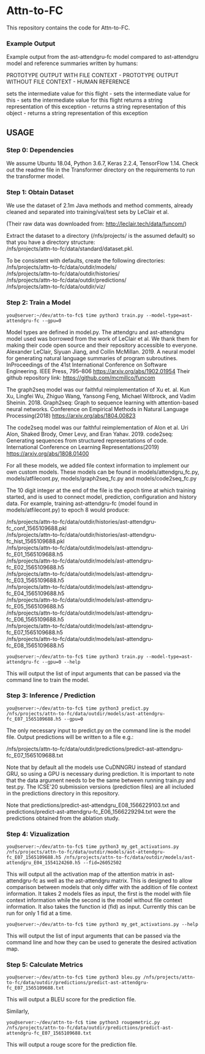 # Attn-to-FC

This repository contains the code for Attn-to-FC.

### Example Output
Example output from the ast-attendgru-fc model compared to ast-attendgru model and reference summaries written by humans:

PROTOTYPE OUTPUT WITH FILE CONTEXT - PROTOTYPE OUTPUT WITHOUT FILE CONTEXT - HUMAN REFERENCE

sets the intermediate value for this flight - sets the intermediate value for this <UNK> - sets the intermediate value for this flight
returns a string representation of this exception - returns a string representation of this object - returns a string representation of this exception

## USAGE

### Step 0: Dependencies

We assume Ubuntu 18.04, Python 3.6.7, Keras 2.2.4, TensorFlow 1.14.
Check out the readme file in the Transformer directory on the requirements to run the transformer model.

### Step 1: Obtain Dataset

We use the dataset of 2.1m Java methods and method comments, already cleaned and separated into training/val/test sets by LeClair et al.

(Their raw data was downloaded from: http://leclair.tech/data/funcom/)  

Extract the dataset to a directory (/nfs/projects/ is the assumed default) so that you have a directory structure:  
/nfs/projects/attn-to-fc/data/standard/dataset.pkl.

To be consistent with defaults, create the following directories:  
/nfs/projects/attn-to-fc/data/outdir/models/  
/nfs/projects/attn-to-fc/data/outdir/histories/  
/nfs/projects/attn-to-fc/data/outdir/predictions/  
/nfs/projects/attn-to-fc/data/outdir/viz/

### Step 2: Train a Model

```console
you@server:~/dev/attn-to-fc$ time python3 train.py --model-type=ast-attendgru-fc --gpu=0
```

Model types are defined in model.py. 
The attendgru and ast-attendgru model used was borrowed from the work of LeClair et al. We thank them for making their code open source and their repository accessible to everyone.
Alexander LeClair, Siyuan Jiang, and Collin McMillan. 2019. A neural model for generating natural language summaries of program subroutines. InProceedings of the 41st International Conference on Software Engineering. IEEE Press, 795–806
https://arxiv.org/abs/1902.01954
Their github repository link:
https://github.com/mcmillco/funcom

The graph2seq model was our faithful reimplementation of Xu et. al.
Kun Xu, Lingfei Wu, Zhiguo Wang, Yansong Feng, Michael Witbrock, and Vadim Sheinin. 2018.  Graph2seq: Graph to sequence learning with attention-based neural networks. Conference on Empirical Methods in Natural Language Processing(2018)
https://arxiv.org/abs/1804.00823

The code2seq model was our faithful reimplementation of Alon et al.
Uri Alon, Shaked Brody, Omer Levy, and Eran Yahav. 2019. code2seq: Generating sequences from structured representations of code. International Conference on Learning Representations(2019)
https://arxiv.org/abs/1808.01400

For all these models, we added file context information to implement our own custom models. These models can be found in models/attendgru_fc.py, models/atfilecont.py, models/graph2seq_fc.py and models/code2seq_fc.py

The 10 digit integer at the end of the file is the epoch time at which training started, and is used to connect model, prediction, configuration and history data.  For example, training ast-attendgru-fc (model found in models/atfilecont.py) to epoch 8 would produce:

/nfs/projects/attn-to-fc/data/outdir/histories/ast-attendgru-fc_conf_1565109688.pkl  
/nfs/projects/attn-to-fc/data/outdir/histories/ast-attendgru-fc_hist_1565109688.pkl  
/nfs/projects/attn-to-fc/data/outdir/models/ast-attendgru-fc_E01_1565109688.h5  
/nfs/projects/attn-to-fc/data/outdir/models/ast-attendgru-fc_E02_1565109688.h5  
/nfs/projects/attn-to-fc/data/outdir/models/ast-attendgru-fc_E03_1565109688.h5  
/nfs/projects/attn-to-fc/data/outdir/models/ast-attendgru-fc_E04_1565109688.h5  
/nfs/projects/attn-to-fc/data/outdir/models/ast-attendgru-fc_E05_1565109688.h5  
/nfs/projects/attn-to-fc/data/outdir/models/ast-attendgru-fc_E06_1565109688.h5  
/nfs/projects/attn-to-fc/data/outdir/models/ast-attendgru-fc_E07_1565109688.h5  
/nfs/projects/attn-to-fc/data/outdir/models/ast-attendgru-fc_E08_1565109688.h5 

```console
you@server:~/dev/attn-to-fc$ time python3 train.py --model-type=ast-attendgru-fc --gpu=0 --help
```
This will output the list of input arguments that can be passed via the command line to train the model.

### Step 3: Inference / Prediction

```console
you@server:~/dev/attn-to-fc$ time python3 predict.py /nfs/projects/attn-to-fc/data/outdir/models/ast-attendgru-fc_E07_1565109688.h5 --gpu=0
```

The only necessary input to predict.py on the command line is the model file.  Output predictions will be written to a file e.g.:

/nfs/projects/attn-to-fc/data/outdir/predictions/predict-ast-attendgru-fc_E07_1565109688.txt

Note that by default all the models use CuDNNGRU instead of standard GRU, so using a GPU is necessary during prediction.
It is important to note that the data argument needs to be the same between running train.py and test.py.
The ICSE'20 submission versions (prediction files) are all included in the predictions directory in this repository.

Note that predictions/predict-ast-attendgru_E08_1566229103.txt and predictions/predict-ast-attendgru-fc_E06_1566229294.txt were the predictions obtained from the ablation study.

### Step 4: Vizualization

```console
you@server:~/dev/attn-to-fc$ time python3 my_get_activations.py /nfs/projects/attn-to-fc/data/outdir/models/ast-attendgru-fc_E07_1565109688.h5 /nfs/projects/attn-to-fc/data/outdir/models/ast-attendgru_E04_1554124260.h5 --fid=26052502
```

This will output all the activation map of the attention matrix in ast-attendgru-fc as well as the ast-attendgru matrix. This is designed to allow comparison between models that only differ with the addition of file context information.
It takes 2 models files as input, the first is the model with file context information while the second is the model without file context information. It also takes the function id (fid) as input.
Currently this can be run for only 1 fid at a time.

```console
you@server:~/dev/attn-to-fc$ time python3 my_get_activations.py --help
```

This will output the list of input arguments that can be passed via the command line and how they can be used to generate the desired activation map.

### Step 5: Calculate Metrics

```console
you@server:~/dev/attn-to-fc$ time python3 bleu.py /nfs/projects/attn-to-fc/data/outdir/predictions/predict-ast-attendgru-fc_E07_1565109688.txt
```

This will output a BLEU score for the prediction file.

Similarly,
```console
you@server:~/dev/attn-to-fc$ time python3 rougemetric.py /nfs/projects/attn-to-fc/data/outdir/predictions/predict-ast-attendgru-fc_E07_1565109688.txt
```

This will output a rouge score for the prediction file.
